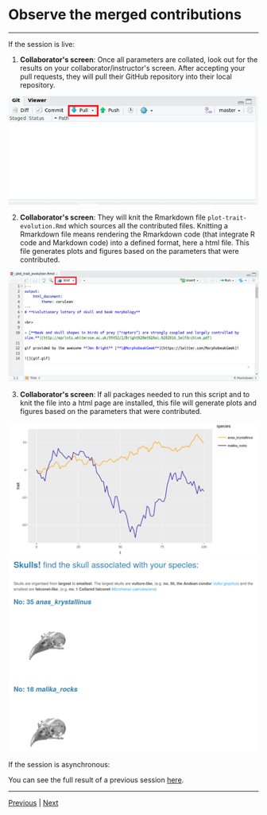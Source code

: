 # Observe the merged contributions

***

If the session is live:  

1. **Collaborator's screen**: Once all parameters are collated, look out for the results on your collaborator/instructor's screen. After accepting your pull requests, they will pull their GitHub repository into their local repository. 

![](./assets/pull.png)

2. **Collaborator's screen**: They will knit the Rmarkdown file `plot-trait-evolution.Rmd` which sources all the contributed files. Knitting a Rmarkdown file means rendering the Rmarkdown code (that integrate R code and Markdown code) into a defined format, here a html file. This file generates plots and figures based on the parameters that were contributed.  

![](./assets/knit.png)

3. **Collaborator's screen**: If all packages needed to run this script and to knit the file into a html page are installed, this file will generate plots and figures based on the parameters that were contributed.

![](./assets/plot.png)
![](./assets/skulls.png)

If the session is asynchronous:  

You can see the full result of a previous session [here](https://rpubs.com/annakrystalli/278074).

***

[Previous](./pull-request.md) | [Next](./pull-upstream.md)
